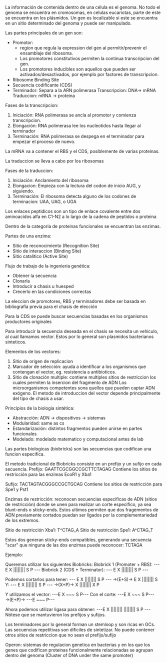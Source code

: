 La información de contenida dentro de una célula es el genoma.
No todo el genoma se encuentra en cromosomas, en celulas eucariotas, parte de este se encuentra en los plásmidos. 
Un gen es localizable si este se encuentra en un sitio determinado del genoma y puede ser manipulado.

Las partes principales de un gen son:
- Promotor: 
	- region que regula la expression del gen al permitir/prevenir el ensamblaje del ribosoma. 
	- Los promotores constitutivos permiten la continua transcripcion del gen. 
	- Los promotores inducibles son aquellos que pueden ser activados/desactivados, por ejemplo por factores de transcripcion.
- Ribosome Binding Site
- Secuencia codificante (CDS)
- Terminador: Separa a la ARN polimerasa
Transcripcion: DNA-> mRNA
Traduccion: mRNA -> proteina

Fases de la transcripcion:
1. Iniciación: RNA polimerasa se ancla al promotor y comienza transcripcion.
2. Elongación: RNA polimerasa lee los nucleotidos hasta llegar al terminador
3. Terminación: RNA polimerasa se despega en el terminador para empezar el proceso de nuevo.

La mRNA va a contener el RBS y el CDS, posiblemente de varias proteinas. 

La traduccion se lleva a cabo por los ribosomas

Fases de la traduccion:
1. Iniciación: Anclamiento del ribosoma
2. Elongacion: Empieza con la lectura del codon de inicio AUG, y siguiendo.
3. Terminación: El ribosoma detecta alguno de los codones de terminacion: UAA, UAG, o UGA

Los enlaces peptidicos son un tipo de enlace covalente entre dos aminoacidos alfa en C1-N2 a lo largo de la cadena de peptidos o proteina

Dentro de la categoria de proteinas funcionales se encuentran las enzimas.

Partes de una enzima:
- Sitio de reconocimiento (Recognition Site)
- Sitio de interaccion (Binding Site)
- Sitio catalitico (Active Site)

Flujo de trabajo de la ingenieria genética:
- Obtener la secuencia
- Clonarla
- Introducir a chasis u huesped
- Crecerlo en las condiciones correctas

La eleccion de promotores, RBS y terminadores debe ser basada en bibliografía previa para el chasis de elección

Para la CDS se puede buscar secuencias basadas en los organismos productores originales

Para introducir la secuencia deseada en el chasis se necesita un vehiculo, al cual llamamos vector. Estos por lo general son plasmidos bacterianos sinteticos.

Elementos de los vectores:
1. Sitio de origen de replicacion
2. Marcador de selección: ayuda a identificar a los organismos que contengan el vector, eg. resistencia a antibioticos. 
3. Sitio de clonación multiple: contiene multiples sitios de restriccion los cuales permiten la insercion del fragmento de ADN
Los microorganismos competentes sona quellos que pueden captar ADN exógeno.
El metodo de introduccion del vector depende principalmente del tipo de chasis a usar.

Principios de la biologia sintética:
- Abstracción: ADN -> dispositivos -> sistemas
- Modularidad: same as cs
- Estandarización: distintos fragmentos pueden unirse en partes funcionales
- Modelado: modelado matematico y computacional antes de lab

Las partes biologicas (biobricks) son las secuencias que codifican una funcion especifica. 

El metodo tradicional de Biobricks consiste en un prefijo y un sufijo en cada secuencia.
Prefijo: GAATTCGCGGCCGCTTCTAGAG
Contiene los sitios de restricción para las enzimas EcoR1 y Xba1

Sufijo: TACTAGTACGGGCCGCTGCAG
Contiene los sitios de restricción para Spe1 y Pst1

Enzimas de restricción: reconocen secuencias especificas de ADN (sitios de restricción) donde se unen para realizar un corte especifico, ya sea blunt-ends o sticky-ends. Estos ultimos permiten que dos fragementos de ADN previamente cortados puedan ser ligados por la complementariedad de los extremos.

Sitio de restricción Xba1: T^CTAG_A
Sitio de restricción Spe1: A^CTAG_T

Estos dos generan sticky-ends compatibles, generando una secuencia "scar" que ninguna de las dos enzimas puede reconocer: TCTAGA

Ejemplo:

Queremos utilizar los siguientes Biobricks:
Biobrick 1 (Promoter + RBS):
	--- E X |||||||| S P --- 
Biobrick 2 (CDS + Terminator):
	--- E X |||||||| S P ---
	
Podemos cortarlos para tener:
	--- E X |||||||| S P --- $\rightarrow$(E+S)$\rightarrow$ E X |||||||| S
Y:
	--- E X |||||||| S P --- $\rightarrow$(X+P)$\rightarrow$ X |||||||| X P
	
Y utilizamos el vector:
	---E X ~~~ S P---
Con el corte: 
	---E X ~~~ S P--- $\rightarrow$(E+P)$\rightarrow$ ---E ~~~ P---

Ahora podemos utilizar ligasa para obtener:
	---E X |||||||| |||||||| S P ---
Nótese que se mantuvieron los prefijos y sufijos. 

Los terminadores por lo general forman un stemloop y son ricas en GCs.
Las secuencias repetitivas son dificiles de sintetizar.
No puede contener otros sitios de restriccion que no sean el prefijo/sufijo

Operon: sistemas de regulacion genetica en bacterias y en los que los genes que codifican proteinas funcionalmente relacionadas se agrupan dentro del genoma
(Cluster of DNA under the same promoter)